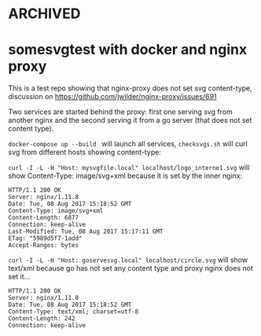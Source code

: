 # ARCHIVED
# somesvgtest with docker and nginx proxy

This is a test repo showing that nginx-proxy does not set svg content-type, discussion on https://github.com/jwilder/nginx-proxy/issues/691

Two services are started behind the proxy: first one serving svg from another nginx and the second serving it from a go server (that does not set content type).

`docker-compose up --build ` will launch all services, `checksvgs.sh` will curl svg from different hosts showing content-type: 

`curl -I -L -H "Host: mysvgfile.local" localhost/logo_interne1.svg` will show Content-Type: image/svg+xml because it is set by the inner nginx:
```
HTTP/1.1 200 OK
Server: nginx/1.11.8
Date: Tue, 08 Aug 2017 15:18:52 GMT
Content-Type: image/svg+xml
Content-Length: 6877
Connection: keep-alive
Last-Modified: Tue, 08 Aug 2017 15:17:11 GMT
ETag: "5989d5f7-1add"
Accept-Ranges: bytes
```
`curl -I -L -H "Host: goservesvg.local" localhost/circle.svg` will show text/xml because go has not set any content type and proxy nginx does not set it...
```
HTTP/1.1 200 OK
Server: nginx/1.11.8
Date: Tue, 08 Aug 2017 15:18:52 GMT
Content-Type: text/xml; charset=utf-8
Content-Length: 242
Connection: keep-alive
```
